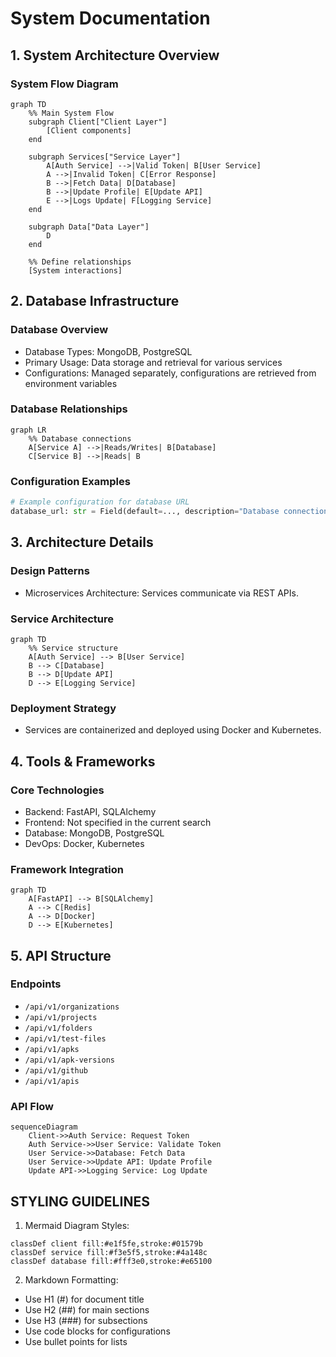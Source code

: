 # System Documentation

## 1. System Architecture Overview

### System Flow Diagram
```mermaid
graph TD
    %% Main System Flow
    subgraph Client["Client Layer"]
        [Client components]
    end
    
    subgraph Services["Service Layer"]
        A[Auth Service] -->|Valid Token| B[User Service]
        A -->|Invalid Token| C[Error Response]
        B -->|Fetch Data| D[Database]
        B -->|Update Profile| E[Update API]
        E -->|Logs Update| F[Logging Service]
    end
    
    subgraph Data["Data Layer"]
        D
    end
    
    %% Define relationships
    [System interactions]
```

## 2. Database Infrastructure

### Database Overview
- Database Types: MongoDB, PostgreSQL
- Primary Usage: Data storage and retrieval for various services
- Configurations: Managed separately, configurations are retrieved from environment variables

### Database Relationships
```mermaid
graph LR
    %% Database connections
    A[Service A] -->|Reads/Writes| B[Database]
    C[Service B] -->|Reads| B
```

### Configuration Examples
```python
# Example configuration for database URL
database_url: str = Field(default=..., description="Database connection URL")
```

## 3. Architecture Details

### Design Patterns
- Microservices Architecture: Services communicate via REST APIs.

### Service Architecture
```mermaid
graph TD
    %% Service structure
    A[Auth Service] --> B[User Service]
    B --> C[Database]
    B --> D[Update API]
    D --> E[Logging Service]
```

### Deployment Strategy
- Services are containerized and deployed using Docker and Kubernetes.

## 4. Tools & Frameworks

### Core Technologies
- Backend: FastAPI, SQLAlchemy
- Frontend: Not specified in the current search
- Database: MongoDB, PostgreSQL
- DevOps: Docker, Kubernetes

### Framework Integration
```mermaid
graph TD
    A[FastAPI] --> B[SQLAlchemy]
    A --> C[Redis]
    A --> D[Docker]
    D --> E[Kubernetes]
```

## 5. API Structure

### Endpoints
- `/api/v1/organizations`
- `/api/v1/projects`
- `/api/v1/folders`
- `/api/v1/test-files`
- `/api/v1/apks`
- `/api/v1/apk-versions`
- `/api/v1/github`
- `/api/v1/apis`

### API Flow
```mermaid
sequenceDiagram
    Client->>Auth Service: Request Token
    Auth Service->>User Service: Validate Token
    User Service->>Database: Fetch Data
    User Service->>Update API: Update Profile
    Update API->>Logging Service: Log Update
```

## STYLING GUIDELINES

1. Mermaid Diagram Styles:
```
classDef client fill:#e1f5fe,stroke:#01579b
classDef service fill:#f3e5f5,stroke:#4a148c
classDef database fill:#fff3e0,stroke:#e65100
```

2. Markdown Formatting:
- Use H1 (#) for document title
- Use H2 (##) for main sections
- Use H3 (###) for subsections
- Use code blocks for configurations
- Use bullet points for lists
